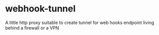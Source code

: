 # webhook-tunnel
A little http proxy suitable to create tunnel for web hooks endpoint living behind a firewall or a VPN
